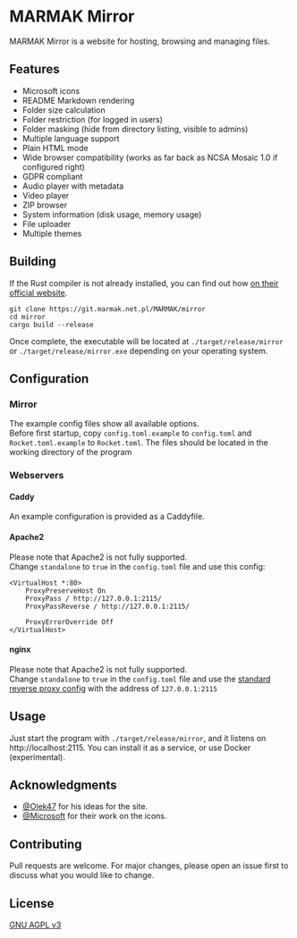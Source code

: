 # MARMAK Mirror

MARMAK Mirror is a website for hosting, browsing and managing files.

## Features

- Microsoft icons
- README Markdown rendering
- Folder size calculation
- Folder restriction (for logged in users)
- Folder masking (hide from directory listing, visible to admins)
- Multiple language support
- Plain HTML mode
- Wide browser compatibility (works as far back as NCSA Mosaic 1.0 if configured right)
- GDPR compliant
- Audio player with metadata
- Video player
- ZIP browser
- System information (disk usage, memory usage)
- File uploader
- Multiple themes

## Building

If the Rust compiler is not already installed, you can find out how [on their official website](https://www.rust-lang.org/tools/install).

```shell
git clone https://git.marmak.net.pl/MARMAK/mirror
cd mirror
cargo build --release
```

Once complete, the executable will be located at `./target/release/mirror` or `./target/release/mirror.exe` depending on your operating system.

## Configuration

### Mirror

The example config files show all available options.  
Before first startup, copy `config.toml.example` to `config.toml` and `Rocket.toml.example` to `Rocket.toml`. The files should be located in the working directory of the program

### Webservers

#### Caddy

An example configuration is provided as a Caddyfile.

#### Apache2

Please note that Apache2 is not fully supported.  
Change `standalone` to `true` in the `config.toml` file and use this config:

```
<VirtualHost *:80>
	ProxyPreserveHost On
	ProxyPass / http://127.0.0.1:2115/
	ProxyPassReverse / http://127.0.0.1:2115/

	ProxyErrorOverride Off
</VirtualHost>
```

#### nginx

Please note that Apache2 is not fully supported.  
Change `standalone` to `true` in the `config.toml` file and use the [standard reverse proxy config](https://docs.nginx.com/nginx/admin-guide/web-server/reverse-proxy/) with the address of `127.0.0.1:2115`

## Usage

Just start the program with `./target/release/mirror`, and it listens on http://localhost:2115. You can install it as a service, or use Docker (experimental).

## Acknowledgments

- [@Olek47](https://github.com/Olek47) for his ideas for the site.
- [@Microsoft](https://github.com/microsoft) for their work on the icons.

## Contributing

Pull requests are welcome. For major changes, please open an issue first to discuss what you would like to change.

## License

[GNU AGPL v3](https://www.gnu.org/licenses/agpl-3.0.en.html)
